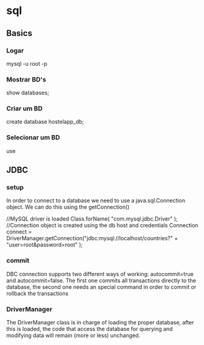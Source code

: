 # sql

## Basics

### Logar
mysql -u root -p 
### Mostrar BD's
show databases;
### Criar um BD
create database hostelapp_db;
### Selecionar um BD
use <nome>

## JDBC

### setup
In order to connect to a database we need to use a java.sql.Connection object. We can do this using the getConnection()

//MySQL driver is loaded
Class.forName( "com.mysql.jdbc.Driver" );
//Connection object is created using the db host and credentials
Connection connect = DriverManager.getConnection("jdbc:mysql://localhost/countries?" + "user=root&amp;password=root" );

### commit
DBC connection supports two different ways of working:
autocommit=true and autocommit=false. The first one commits all transactions directly to the database, the second one needs an special command in order to commit or rollback the transactions

### DriverManager
The DriverManager class is in charge of loading the proper database, after this is loaded, the code that access the database for querying
and modifying data will remain (more or less) unchanged.
